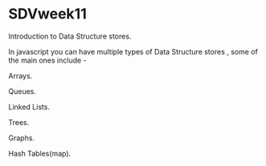 # SDVweek11

Introduction to Data Structure stores. 

In javascript you can have multiple types of Data Structure stores , some of the main ones include - 

Arrays. 

Queues.

Linked Lists.

Trees.

Graphs.

Hash Tables(map).